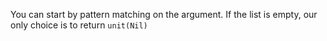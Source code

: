You can start by pattern matching on the argument. If the list is empty, our only choice is to
return `unit(Nil)`
